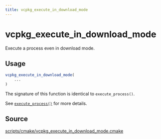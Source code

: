 ```yaml
---
title: vcpkg_execute_in_download_mode
---
```


# vcpkg_execute_in_download_mode

Execute a process even in download mode.

## Usage
```cmake
vcpkg_execute_in_download_mode(
    ...
)
```

The signature of this function is identical to `execute_process()`.

See [`execute_process()`] for more details.

[`execute_process()`]: https://cmake.org/cmake/help/latest/command/execute_process.html

## Source
[scripts/cmake/vcpkg\_execute\_in\_download\_mode.cmake](https://github.com/Microsoft/vcpkg/blob/master/scripts/cmake/vcpkg_execute_in_download_mode.cmake)

